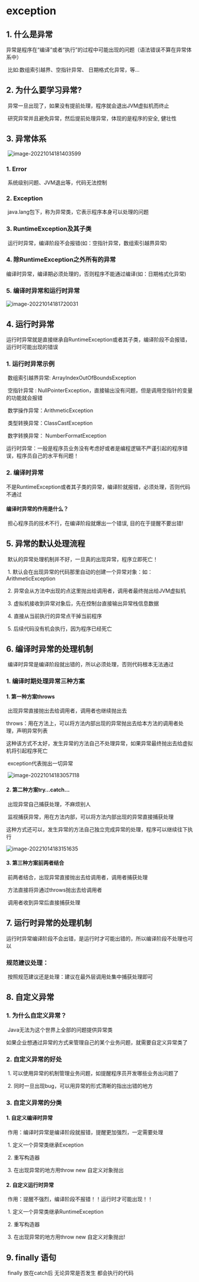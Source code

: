 # exception

## 1. 什么是异常

​		异常是程序在“编译”或者“执行”的过程中可能出现的问题（语法错误不算在异常体系中）

​		比如:数组索引越界、空指针异常、 日期格式化异常，等…

## 2. 为什么要学习异常?

​		异常一旦出现了，如果没有提前处理，程序就会退出JVM虚拟机而终止

​		研究异常并且避免异常，然后提前处理异常，体现的是程序的安全, 健壮性

## 3. 异常体系

​		![image-20221014181403599](assets\异常体系.png)

### 1. Error

​		系统级别问题、JVM退出等，代码无法控制

### 2. Exception

​		java.lang包下，称为异常类，它表示程序本身可以处理的问题

### 3. RuntimeException及其子类

​		运行时异常，编译阶段不会报错(如：空指针异常，数组索引越界异常) 

### 4. 除RuntimeException之外所有的异常

​		编译时异常，编译期必须处理的，否则程序不能通过编译(如：日期格式化异常)

### 5. 编译时异常和运行时异常

![image-20221014181720031](assets\编译时异常和运行时异常.png)

## 4. 运行时异常

​	运行时异常就是直接继承自RuntimeException或者其子类，编译阶段不会报错，运行时可能出现的错误

### 1. 运行时异常示例

​		数组索引越界异常: ArrayIndexOutOfBoundsException

​		空指针异常 : NullPointerException，直接输出没有问题，但是调用空指针的变量的功能就会报错

​		数学操作异常：ArithmeticException

​		类型转换异常：ClassCastException

​		数字转换异常： NumberFormatException

​		运行时异常：一般是程序员业务没有考虑好或者是编程逻辑不严谨引起的程序错误，程序员自己的水平有问题！

### 2. 编译时异常

​		不是RuntimeException或者其子类的异常，编译阶就报错，必须处理，否则代码不通过

#### 	编译时异常的作用是什么？

​		担心程序员的技术不行，在编译阶段就爆出一个错误, 目的在于提醒不要出错!

## 5. 异常的默认处理流程

​	默认的异常处理机制并不好，一旦真的出现异常，程序立即死亡！

​	1. 默认会在出现异常的代码那里自动的创建一个异常对象：如：ArithmeticException

​	2. 异常会从方法中出现的点这里抛出给调用者，调用者最终抛出给JVM虚拟机

​	3. 虚拟机接收到异常对象后，先在控制台直接输出异常栈信息数据

​	4. 直接从当前执行的异常点干掉当前程序

​	5. 后续代码没有机会执行，因为程序已经死亡

## 6. 编译时异常的处理机制

​	编译时异常是编译阶段就出错的，所以必须处理，否则代码根本无法通过

### 1. 编译时期处理异常三种方案

#### 	1. 第一种方案throws

​			出现异常直接抛出去给调用者，调用者也继续抛出去

​			throws：用在方法上，可以将方法内部出现的异常抛出去给本方法的调用者处理，声明异常列表

​			这种该方式不太好，发生异常的方法自己不处理异常，如果异常最终抛出去给虚拟机将引起程序死亡

​			exception代表抛出一切异常

​			![image-20221014183057118](assets\第一种方案throws.png)

#### 	2. 第二种方案try…catch…

​			出现异常自己捕获处理，不麻烦别人

​			监视捕获异常，用在方法内部，可以将方法内部出现的异常直接捕获处理

​			这种方式还可以，发生异常的方法自己独立完成异常的处理，程序可以继续往下执行

![image-20221014183151635](assets\第二种方案try…catch….png)

#### 	3. 第三种方案前两者结合

​			前两者结合，出现异常直接抛出去给调用者，调用者捕获处理

​			方法直接将异通过throws抛出去给调用者

​			调用者收到异常后直接捕获处理

## 7. 运行时异常的处理机制

​		运行时异常编译阶段不会出错，是运行时才可能出错的，所以编译阶段不处理也可以

### 	规范建议处理：

​		按照规范建议还是处理：建议在最外层调用处集中捕获处理即可

## 8. 自定义异常

### 	1. 为什么自定义异常？

​			Java无法为这个世界上全部的问题提供异常类

​			如果企业想通过异常的方式来管理自己的某个业务问题，就需要自定义异常类了

### 	2. 自定义异常的好处

​			1. 可以使用异常的机制管理业务问题，如提醒程序员开发哪些业务出问题了

​			2. 同时一旦出现bug，可以用异常的形式清晰的指出出错的地方

### 	3. 自定义异常的分类

#### 		1. 自定义编译时异常

​				作用：编译时异常是编译阶段就报错，提醒更加强烈，一定需要处理

​				1. 定义一个异常类继承Exception

​				2. 重写构造器

​				3. 在出现异常的地方用throw new 自定义对象抛出

#### 		2. 自定义运行时异常

​				作用：提醒不强烈，编译阶段不报错！！运行时才可能出现！！

​				1. 定义一个异常类继承RuntimeException

​				2. 重写构造器

​				3. 在出现异常的地方用throw new 自定义对象抛出!

## 9. finally 语句

​			finally 放在catch后 无论异常是否发生  都会执行的代码
